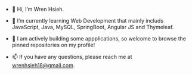 - 👋 Hi, I’m Wren Hsieh.
- 🌱 I’m currently learning Web Development that mainly includs JavaScript, Java, MySQL, SpringBoot, Angular JS and Thymeleaf.
- 🚀 I am actively building some appplications, so welcome to browse the pinned repositories on my profile!

- 📫 If you have any questions, please reach me at wrenhsieh18@gmail.com.

